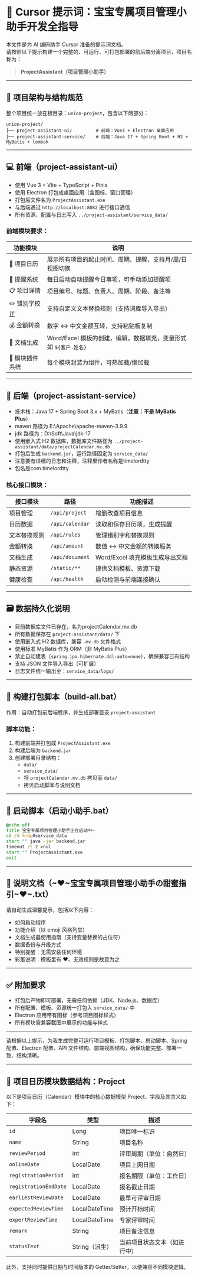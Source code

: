 # 🧠 Cursor 提示词：宝宝专属项目管理小助手开发全指导

本文件是为 AI 编码助手 Cursor 准备的提示词文档。  
请按照以下提示构建一个完整的、可运行、可打包部署的前后端分离项目，项目名称为：

> **ProjectAssistant（项目管理小助手）**

---

## 🧱 项目架构与结构规范

整个项目统一放在根目录：`union-project`，包含以下两部分：

```
union-project/
├── project-assistant-ui/         # 前端：Vue3 + Electron 桌面应用
├── project-assistant-service/    # 后端：Java 17 + Spring Boot + H2 + MyBatis + lombok
```

---

## 💻 前端（project-assistant-ui）

- 使用 Vue 3 + Vite + TypeScript + Pinia
- 使用 Electron 打包成桌面应用（含图标、窗口管理）
- 打包后文件名为 `ProjectAssistant.exe`
- 与后端通过 `http://localhost:8082` 进行接口通信
- 所有资源、配置与日志写入 `../project-assistant/service_data/`

### 前端模块要求：

| 功能模块           | 说明                                                                 |
|--------------------|----------------------------------------------------------------------|
| 📅 项目日历         | 展示所有项目的起止时间、周期、提醒，支持月/周/日视图切换            |
| 🔔 提醒系统         | 每日启动自动提醒今日事项，可手动添加提醒项                          |
| 📋 项目详情         | 项目编号、标题、负责人、周期、阶段、备注等                          |
| ✏️ 错别字校正       | 支持自定义文本替换规则（支持词库导入导出）                           |
| 💰 金额转换         | 数字 ↔ 中文金额互转，支持粘贴板复制                                 |
| 📄 文档生成         | Word/Excel 模板的创建，编辑，数据填充，变量形式如 `${客户.姓名}`                      |
| 🧩 模块插件系统     | 每个模块封装为组件，可热加载/懒加载                                |

---

## 🧰 后端（project-assistant-service）

- 技术栈：Java 17 + Spring Boot 3.x + MyBatis（**注意：不是 MyBatis Plus**）
- maven 路径为 E:\Apache\apache-maven-3.9.9
- jdk 路径为：D:\Soft\Java\jdk-17
- 使用嵌入式 H2 数据库，数据库文件路径为 `../project-assistant/data/projectCalendar.mv.db`
- 打包后生成 `backend.jar`，运行路径固定为 `service_data/`
- 注意要有详细的日志和注释，注释里作者名称是timelordtty
- 包名是com.timelordtty

### 核心接口模块：

| 接口模块         | 路径                        | 功能描述                                  |
|------------------|-----------------------------|-------------------------------------------|
| 项目管理         | `/api/project`              | 增删改查项目信息                           |
| 日历数据         | `/api/calendar`             | 读取和保存日历项，生成提醒                |
| 文本替换规则     | `/api/rules`                | 管理错别字和替换规则                      |
| 金额转换         | `/api/amount`               | 数值 ↔ 中文金额的转换服务                 |
| 文档生成         | `/api/document`             | Word/Excel 填充模板生成导出文档           |
| 静态资源         | `/static/**`                | 提供文档模板、资源下载                    |
| 健康检查         | `/api/health`               | 启动检测与前端连接确认                    |

---

## 🗃 数据持久化说明
- 目前数据库文件已存在，名为projectCalendar.mv.db
- 所有数据保存在 `project-assistant/data/` 下
- 使用嵌入式 H2 数据库，兼容 `.mv.db` 文件格式
- 使用标准 MyBatis 作为 ORM（非 MyBatis Plus）
- 禁止自动建表（`spring.jpa.hibernate.ddl-auto=none`），确保兼容已有结构
- 支持 JSON 文件导入导出（可扩展）
- 日志文件统一输出至：`service_data/logs/`

---

## 🧪 构建打包脚本（build-all.bat）

作用：自动打包前后端程序，并生成部署目录 `project-assistant`

### 脚本功能：

1. 构建前端并打包成 `ProjectAssistant.exe`
2. 构建后端为 `backend.jar`
3. 创建部署目录结构：
   - `data/`
   - `service_data/`
   - 将 `projectCalendar.mv.db` 拷贝至 `data/`
   - 拷贝启动脚本与说明文档

---

## 🚀 启动脚本（启动小助手.bat）

```bat
@echo off
title 宝宝专属项目管理小助手正在启动中~
cd /d %~dp0service_data
start "" java -jar backend.jar
timeout /t 2 >nul
start "" ProjectAssistant.exe
exit
```

---

## 📘 说明文档（~❤~宝宝专属项目管理小助手の甜蜜指引~❤~.txt）

请自动生成温馨提示，包括以下内容：

- 如何启动程序
- 功能介绍（以 emoji 风格列举）
- 文档生成器使用指南（支持变量替换的占位符）
- 数据备份与升级方式
- 特别提醒：无需安装任何环境
- 彩蛋说明：模板里有 ❤️、无效规则是故意为之

---

## ✅ 附加要求

- 打包后产物即可部署，无需任何依赖（JDK、Node.js、数据库）
- 所有配置、模板、资源统一打包入 `service_data/` 中
- Electron 应用带有图标（参考项目图标样式）
- 所有模块需兼容截图中展示的功能与样式

---

请根据以上提示，为我生成完整可运行项目模板、打包脚本、启动脚本、Spring 配置、Electron 配置、API 文件结构、前端视图结构，确保功能完整、部署一致、结构清晰。


---

## 📌 项目日历模块数据结构：Project

以下是项目日历（Calendar）模块中的核心数据模型 Project，字段及其含义如下：

| 字段名                | 类型              | 描述                         |
|-----------------------|-------------------|------------------------------|
| `id`                  | Long              | 项目唯一标识                 |
| `name`                | String            | 项目名称                     |
| `reviewPeriod`        | int               | 评审周期（单位：自然日）     |
| `onlineDate`          | LocalDate         | 项目上网日期                 |
| `registrationPeriod`  | int               | 报名期限（单位：工作日）     |
| `registrationEndDate` | LocalDate         | 报名截止日期                 |
| `earliestReviewDate`  | LocalDate         | 最早可评审日期               |
| `expectedReviewTime`  | LocalDateTime     | 预计开标时间                 |
| `expertReviewTime`    | LocalDateTime     | 专家评审时间                 |
| `remark`              | String            | 项目备注信息                 |
| `statusText`          | String（派生）    | 当前项目状态文本（如进行中）|


此外，支持同时提供日期与时间版本的 Getter/Setter，以便兼容不同模块逻辑。
